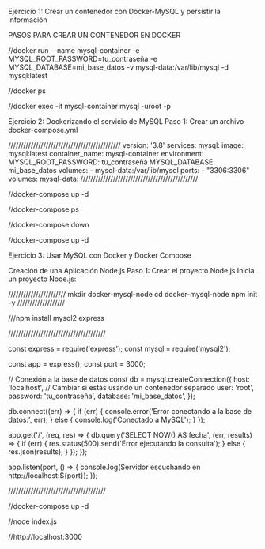 Ejercicio 1: Crear un contenedor con Docker-MySQL y persistir la información

PASOS PARA CREAR UN CONTENEDOR EN DOCKER

//docker run --name mysql-container -e MYSQL_ROOT_PASSWORD=tu_contraseña -e MYSQL_DATABASE=mi_base_datos -v mysql-data:/var/lib/mysql -d mysql:latest

//docker ps

//docker exec -it mysql-container mysql -uroot -p

Ejercicio 2: Dockerizando el servicio de MySQL Paso 1: Crear un archivo docker-compose.yml

///////////////////////////////////////////// version: '3.8' services: mysql: image: mysql:latest container_name: mysql-container environment: MYSQL_ROOT_PASSWORD: tu_contraseña MYSQL_DATABASE: mi_base_datos volumes: - mysql-data:/var/lib/mysql ports: - "3306:3306" volumes: mysql-data: ///////////////////////////////////////////////

//docker-compose up -d

//docker-compose ps

//docker-compose down

//docker-compose up -d

Ejercicio 3: Usar MySQL con Docker y Docker Compose

Creación de una Aplicación Node.js Paso 1: Crear el proyecto Node.js Inicia un proyecto Node.js:

/////////////////////// mkdir docker-mysql-node cd docker-mysql-node npm init -y ///////////////////

///npm install mysql2 express

///////////////////////////////////////

const express = require('express'); const mysql = require('mysql2');

const app = express(); const port = 3000;

// Conexión a la base de datos const db = mysql.createConnection({ host: 'localhost', // Cambiar si estás usando un contenedor separado user: 'root', password: 'tu_contraseña', database: 'mi_base_datos', });

db.connect((err) => { if (err) { console.error('Error conectando a la base de datos:', err); } else { console.log('Conectado a MySQL'); } });

app.get('/', (req, res) => { db.query('SELECT NOW() AS fecha', (err, results) => { if (err) { res.status(500).send('Error ejecutando la consulta'); } else { res.json(results); } }); });

app.listen(port, () => { console.log(Servidor escuchando en http://localhost:${port}); });

///////////////////////////////////////

//docker-compose up -d

//node index.js

//http://localhost:3000
